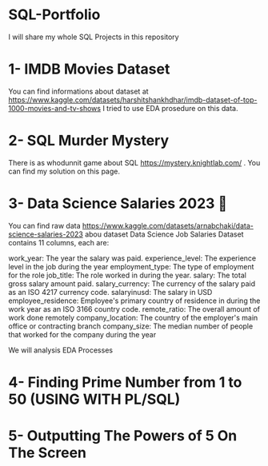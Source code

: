 # SQL-Portfolio
I will share my whole SQL Projects in this repository
  # 1-  IMDB Movies Dataset
  You can find informations about dataset at https://www.kaggle.com/datasets/harshitshankhdhar/imdb-dataset-of-top-1000-movies-and-tv-shows
  I tried to use EDA prosedure on this data.
#   2-  SQL Murder Mystery
There is as whodunnit game about SQL https://mystery.knightlab.com/ . You can find my solution on this page.
#   3- Data Science Salaries 2023 💸
You can find raw data https://www.kaggle.com/datasets/arnabchaki/data-science-salaries-2023
abou dataset
Data Science Job Salaries Dataset contains 11 columns, each are:

work_year: The year the salary was paid.
experience_level: The experience level in the job during the year
employment_type: The type of employment for the role
job_title: The role worked in during the year.
salary: The total gross salary amount paid.
salary_currency: The currency of the salary paid as an ISO 4217 currency code.
salaryinusd: The salary in USD
employee_residence: Employee's primary country of residence in during the work year as an ISO 3166 country code.
remote_ratio: The overall amount of work done remotely
company_location: The country of the employer's main office or contracting branch
company_size: The median number of people that worked for the company during the year

We will analysis EDA Processes
#   4- Finding Prime Number from 1 to 50 (USING WITH PL/SQL)
#   5- Outputting The Powers of 5 On The Screen

